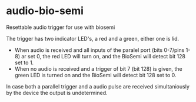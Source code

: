# audio-bio-semi
Resettable audio trigger for use with biosemi

The trigger has two indicator LED's, a red and a green, either one is lid. 

- When audio is received and all inputs of the paralel port (bits 0-7/pins 1-8) ar set 0, the red LED will turn on, and the BioSemi will detect bit 128 set to 1.
- When no audio is received and a trigger of bit 7 (bit 128) is given, the green LED is turned on and the BioSemi will detect bit 128 set to 0.

In case both a parallel trigger and a audio pulse are received simultaniously by the device the output is undetermined.

